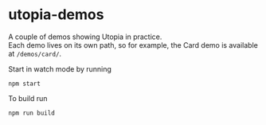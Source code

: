 # utopia-demos
A couple of demos showing Utopia in practice.  
Each demo lives on its own path, so for example, the Card demo is available at `/demos/card/`.

Start in watch mode by running

```shell
npm start
```

To build run

```shell
npm run build
```
